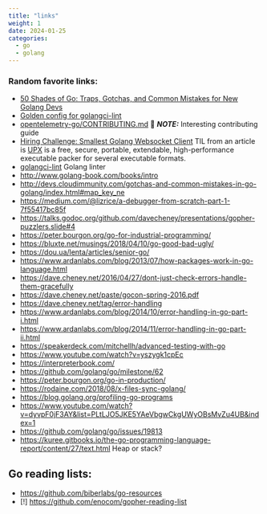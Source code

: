 ```yaml
---
title: "links"
weight: 1
date: 2024-01-25
categories:
  - go
  - golang
---
```


### Random favorite links:
- [50 Shades of Go: Traps, Gotchas, and Common Mistakes for New Golang Devs](https://golang50shad.es/index.html)
- [Golden config for golangci-lint](https://gist.github.com/maratori/47a4d00457a92aa426dbd48a18776322)
- [opentelemetry-go/CONTRIBUTING.md](https://github.com/open-telemetry/opentelemetry-go/blob/main/CONTRIBUTING.md) 📝 **_NOTE:_** Interesting contributing guide
- [Hiring Challenge: Smallest Golang Websocket Client](https://dyte.io/blog/hiring-challenge-smallest-golang-websocket-client/)
TIL from an article is [UPX](https://upx.github.io/) is a free, secure, portable, extendable, high-performance executable packer for several executable formats.
- [golangci-lint](https://github.com/golangci/golangci-lint)
Golang linter
- http://www.golang-book.com/books/intro
- http://devs.cloudimmunity.com/gotchas-and-common-mistakes-in-go-golang/index.html#map_key_ne
- https://medium.com/@lizrice/a-debugger-from-scratch-part-1-7f55417bc85f
- https://talks.godoc.org/github.com/davecheney/presentations/gopher-puzzlers.slide#4
- https://peter.bourgon.org/go-for-industrial-programming/
- https://bluxte.net/musings/2018/04/10/go-good-bad-ugly/
- https://dou.ua/lenta/articles/senior-go/
- https://www.ardanlabs.com/blog/2013/07/how-packages-work-in-go-language.html
- https://dave.cheney.net/2016/04/27/dont-just-check-errors-handle-them-gracefully
- https://dave.cheney.net/paste/gocon-spring-2016.pdf
- https://dave.cheney.net/tag/error-handling
- https://www.ardanlabs.com/blog/2014/10/error-handling-in-go-part-i.html
- https://www.ardanlabs.com/blog/2014/11/error-handling-in-go-part-ii.html
- https://speakerdeck.com/mitchellh/advanced-testing-with-go
- https://www.youtube.com/watch?v=yszygk1cpEc
- https://interpreterbook.com/
- https://github.com/golang/go/milestone/62
- https://peter.bourgon.org/go-in-production/
- https://rodaine.com/2018/08/x-files-sync-golang/
- https://blog.golang.org/profiling-go-programs
- https://www.youtube.com/watch?v=dyvpF0jF3AY&list=PLtLJO5JKE5YAeVbgwCkgUWyOBsMvZu4UB&index=1
- https://github.com/golang/go/issues/19813
- https://kuree.gitbooks.io/the-go-programming-language-report/content/27/text.html
Heap or stack?

## Go reading lists:
- https://github.com/biberlabs/go-resources
- [!] https://github.com/enocom/gopher-reading-list
